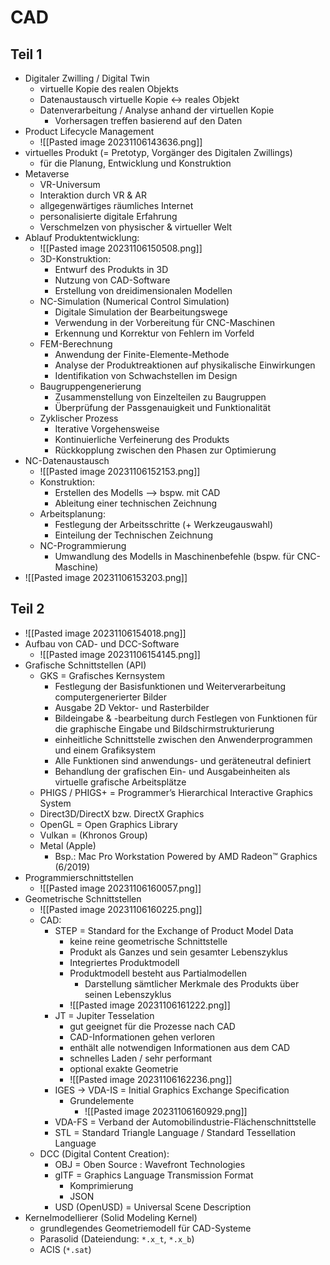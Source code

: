 # CAD
## Teil 1
- Digitaler Zwilling / Digital Twin
	- virtuelle Kopie des realen Objekts
	- Datenaustausch virtuelle Kopie <-> reales Objekt
	- Datenverarbeitung / Analyse anhand der virtuellen Kopie
		- Vorhersagen treffen basierend auf den Daten
- Product Lifecycle Management
	- ![[Pasted image 20231106143636.png]]
- virtuelles Produkt (= Pretotyp, Vorgänger des Digitalen Zwillings)
	- für die Planung, Entwicklung und Konstruktion
- Metaverse
	- VR-Universum
	- Interaktion durch VR & AR
	- allgegenwärtiges räumliches Internet
	- personalisierte digitale Erfahrung
	- Verschmelzen von physischer & virtueller Welt
- Ablauf Produktentwicklung:
	- ![[Pasted image 20231106150508.png]]
	- 3D-Konstruktion:
		- Entwurf des Produkts in 3D
		- Nutzung von CAD-Software
		- Erstellung von dreidimensionalen Modellen
	- NC-Simulation (Numerical Control Simulation)
		- Digitale Simulation der Bearbeitungswege
		- Verwendung in der Vorbereitung für CNC-Maschinen
		- Erkennung und Korrektur von Fehlern im Vorfeld
	- FEM-Berechnung
		- Anwendung der Finite-Elemente-Methode
		- Analyse der Produktreaktionen auf physikalische Einwirkungen
		- Identifikation von Schwachstellen im Design
	- Baugruppengenerierung
		- Zusammenstellung von Einzelteilen zu Baugruppen
		- Überprüfung der Passgenauigkeit und Funktionalität
	- Zyklischer Prozess
		- Iterative Vorgehensweise
		- Kontinuierliche Verfeinerung des Produkts
		- Rückkopplung zwischen den Phasen zur Optimierung
- NC-Datenaustausch
	- ![[Pasted image 20231106152153.png]]
	- Konstruktion:
		- Erstellen des Modells --> bspw. mit CAD
		- Ableitung einer technischen Zeichnung
	- Arbeitsplanung:
		- Festlegung der Arbeitsschritte (+ Werkzeugauswahl)
		- Einteilung der Technischen Zeichnung
	- NC-Programmierung
		- Umwandlung des Modells in Maschinenbefehle (bspw. für CNC-Maschine)
- ![[Pasted image 20231106153203.png]]

## Teil 2
- ![[Pasted image 20231106154018.png]]
- Aufbau von CAD- und DCC-Software
	- ![[Pasted image 20231106154145.png]]
- Grafische Schnittstellen (API)
	- GKS = Grafisches Kernsystem
		- Festlegung der Basisfunktionen und Weiterverarbeitung computergenerierter Bilder
		- Ausgabe 2D Vektor- und Rasterbilder
		- Bildeingabe & -bearbeitung durch Festlegen von Funktionen für die graphische Eingabe und Bildschirmstrukturierung
		- einheitliche Schnittstelle zwischen den Anwenderprogrammen und einem Grafiksystem
		- Alle Funktionen sind anwendungs- und geräteneutral definiert
		- Behandlung der grafischen Ein- und Ausgabeinheiten als virtuelle grafische Arbeitsplätze
	- PHIGS / PHIGS+ = Programmer’s Hierarchical Interactive Graphics System
	- Direct3D/DirectX bzw. DirectX Graphics
	- OpenGL = Open Graphics Library
	- Vulkan = (Khronos Group)
	- Metal (Apple)
		- Bsp.: Mac Pro Workstation Powered by AMD Radeon™ Graphics (6/2019)
- Programmierschnittstellen
	- ![[Pasted image 20231106160057.png]]
- Geometrische Schnittstellen
	- ![[Pasted image 20231106160225.png]]
	- CAD:
		- STEP = Standard for the Exchange of Product Model Data
			- keine reine geometrische Schnittstelle
			- Produkt als Ganzes und sein gesamter Lebenszyklus
			- Integriertes Produktmodell
			- Produktmodell besteht aus Partialmodellen
				- Darstellung sämtlicher Merkmale des Produkts über seinen Lebenszyklus
			- ![[Pasted image 20231106161222.png]]
		- JT = Jupiter Tesselation
			- gut geeignet für die Prozesse nach CAD
			- CAD-Informationen gehen verloren
			- enthält alle notwendigen Informationen aus dem CAD
			- schnelles Laden / sehr performant
			- optional exakte Geometrie
			- ![[Pasted image 20231106162236.png]]
		- IGES -> VDA-IS = Initial Graphics Exchange Specification
			- Grundelemente
				- ![[Pasted image 20231106160929.png]]
		- VDA-FS = Verband der Automobilindustrie-Flächenschnittstelle
		- STL = Standard Triangle Language / Standard Tessellation Language
	- DCC (Digital Content Creation):
		- OBJ = Oben Source : Wavefront Technologies
		- gITF = Graphics Language Transmission Format
			- Komprimierung
			- JSON
		- USD (OpenUSD) = Universal Scene Description
- Kernelmodellierer (Solid Modeling Kernel)
	- grundlegendes Geometriemodell für CAD-Systeme
	- Parasolid (Dateiendung: `*.x_t`, `*.x_b`)
	- ACIS (`*.sat`)